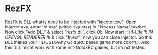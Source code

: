 # RezFX
RezFX is DLL what is need to be injected with "injector.exe".
Open injector.exe, enter "hl.exe" (without quotes) in "Process Name" textbox.
Now click "Add DLL" & select "rezfx.dll", click Ok.
Now start Half-Life *!!! IN OPENGL RENDERER !!!* & click "Inject", now you can close Injector.
So this DLL makes your HL/CS1.6/Any GoldSRC based game more colorful. Also this DLL might work with some not-GoldSRC games, but im not tested.
